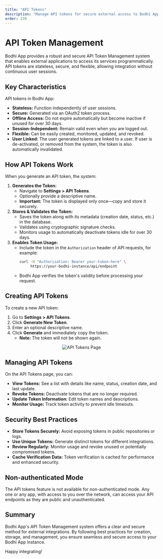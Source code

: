```yaml
---
title: "API Tokens"
description: "Manage API tokens for secure external access to Bodhi App"
order: 230
---
```


# API Token Management

Bodhi App provides a robust and secure API Token Management system that enables external applications to access its services programmatically. API tokens are stateless, secure, and flexible, allowing integration without continuous user sessions.

## Key Characteristics

API tokens in Bodhi App:

- **Stateless:** Function independently of user sessions.
- **Secure:** Generated via an OAuth2 token process.
- **Offline Access:** Do not expire automatically but become inactive if unused for over 30 days.
- **Session-Independent:** Remain valid even when you are logged out.
- **Flexible:** Can be easily created, monitored, updated, and revoked.
- **User Linked:** The user generated tokens are linked to a user. If user is de-activated, or removed from the system, the token is also automatically invalidated.

## How API Tokens Work

When you generate an API token, the system:

1. **Generates the Token:**  
   - Navigate to **Settings > API Tokens**.
   - Optionally provide a descriptive name.
   - **Important:** The token is displayed only once—copy and store it securely.
2. **Stores & Validates the Token:**  
   - Saves the token along with its metadata (creation date, status, etc.) in the database.
   - Validates using cryptographic signature checks.
   - Monitors usage to automatically deactivate tokens idle for over 30 days.
3. **Enables Token Usage:**  
   - Include the token in the `Authorization` header of API requests, for example:
     ```bash
     curl -H "Authorization: Bearer your-token-here" \
          https://your-bodhi-instance/api/endpoint
     ```
   - Bodhi App verifies the token's validity before processing your request.

## Creating API Tokens

To create a new API token:

1. Go to **Settings > API Tokens**.
2. Click **Generate New Token**.
3. Enter an optional descriptive name.
4. Click **Generate** and immediately copy the token.
   - **Note:** The token will not be shown again.

<p align="center">
  <img 
    src="/doc-images/api-tokens.jpeg" 
    alt="API Tokens Page" 
    class="rounded-lg border-2 border-gray-200 dark:border-gray-700 shadow-lg hover:shadow-xl transition-shadow duration-300 max-w-[90%]"
  />
</p>

## Managing API Tokens

On the API Tokens page, you can:

- **View Tokens:** See a list with details like name, status, creation date, and last update.
- **Revoke Tokens:** Deactivate tokens that are no longer required.
- **Update Token Information:** Edit token names and descriptions.
- **Monitor Usage:** Track token activity to prevent idle timeouts.

## Security Best Practices

- **Store Tokens Securely:** Avoid exposing tokens in public repositories or logs.
- **Use Unique Tokens:** Generate distinct tokens for different integrations.
- **Review Regularly:** Monitor usage and revoke unused or potentially compromised tokens.
- **Cache Verification Data:** Token verification is cached for performance and enhanced security.

## Non-authenticated Mode
The API tokens feature is not available for non-authenticated mode. Any one or any app, with access to you over the network, can access your API endpoints as they are public and unauthenticated.

## Summary

Bodhi App's API Token Management system offers a clear and secure method for external integrations. By following best practices for creation, storage, and management, you ensure seamless and secure access to your Bodhi App instance.

Happy integrating! 